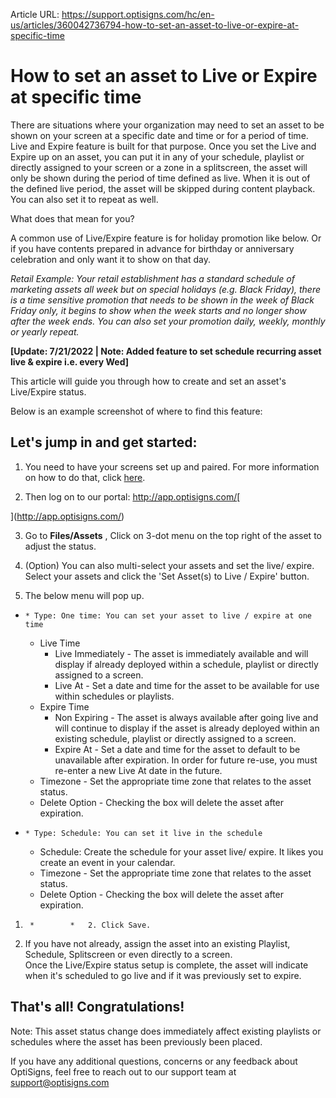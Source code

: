 Article URL: https://support.optisigns.com/hc/en-us/articles/360042736794-how-to-set-an-asset-to-live-or-expire-at-specific-time

# How to set an asset to Live or Expire at specific time

There are situations where your organization may need to set an asset to be
shown on your screen at a specific date and time or for a period of time. Live
and Expire feature is built for that purpose. Once you set the Live and Expire
up on an asset, you can put it in any of your schedule, playlist or directly
assigned to your screen or a zone in a splitscreen, the asset will only be
shown during the period of time defined as live. When it is out of the defined
live period, the asset will be skipped during content playback. You can also
set it to repeat as well.

  
What does that mean for you?

A common use of Live/Expire feature is for holiday promotion like below. Or if
you have contents prepared in advance for birthday or anniversary celebration
and only want it to show on that day.

_Retail Example: Your retail establishment has a standard schedule of
marketing assets all week but on special holidays (e.g. Black Friday), there
is a time sensitive promotion that needs to be shown in the week of Black
Friday only, it begins to show when the week starts and no longer show after
the week ends. You can also set your promotion daily, weekly, monthly or
yearly repeat._

**[Update: 7/21/2022 | Note: Added feature to set schedule recurring asset live & expire i.e. every Wed]**

This article will guide you through how to create and set an asset's
Live/Expire status.

Below is an example screenshot of where to find this feature:

## **Let's jump in and get started:**

  1. You need to have your screens set up and paired. For more information on how to do that, click [here](https://support.optisigns.com/hc/en-us/articles/360016374813-Set-up-add-a-screen).  
  

  2. Then log on to our portal: <http://app.optisigns.com/>[  
  
](http://app.optisigns.com/)

  3. Go to **Files/Assets** , Click on 3-dot menu on the top right of the asset to adjust the status.  
  

  4. (Option) You can also multi-select your assets and set the live/ expire. Select your assets and click the 'Set Asset(s) to Live / Expire' button.  

  5. The below menu will pop up.

  *     * Type: One time: You can set your asset to live / expire at one time
    * Live Time
      * Live Immediately - The asset is immediately available and will display if already deployed within a schedule, playlist or directly assigned to a screen.
      * Live At - Set a date and time for the asset to be available for use within schedules or playlists.
    * Expire Time
      * Non Expiring - The asset is always available after going live and will continue to display if the asset is already deployed within an existing schedule, playlist or directly assigned to a screen.
      * Expire At - Set a date and time for the asset to default to be unavailable after expiration. In order for future re-use, you must re-enter a new Live At date in the future.
    * Timezone \- Set the appropriate time zone that relates to the asset status.
    * Delete Option \- Checking the box will delete the asset after expiration. 

  *     * Type: Schedule: You can set it live in the schedule 
    * Schedule: Create the schedule for your asset live/ expire. It likes you create an event in your calendar. 
    * Timezone \- Set the appropriate time zone that relates to the asset status.
    * Delete Option \- Checking the box will delete the asset after expiration.   
  

  1.      *        *   2. Click Save.  

  3. If you have not already, assign the asset into an existing Playlist, Schedule, Splitscreen or even directly to a screen.  
Once the Live/Expire status setup is complete, the asset will indicate when
it's scheduled to go live and if it was previously set to expire.  
  
  
  

## **That's all! Congratulations!**

Note: This asset status change does immediately affect existing playlists or
schedules where the asset has been previously been placed.  
  
If you have any additional questions, concerns or any feedback about
OptiSigns, feel free to reach out to our support team at
[support@optisigns.com](mailto:support@optisigns.com)

